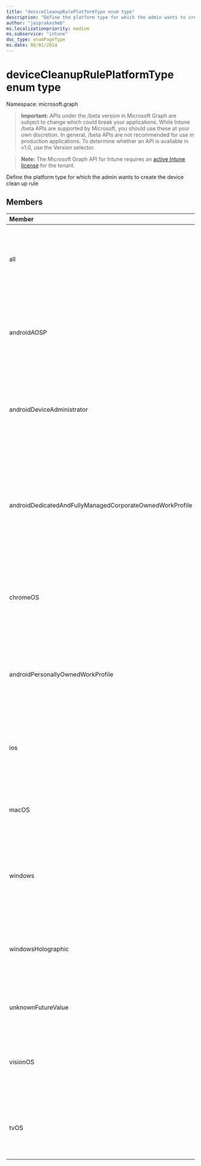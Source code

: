 ```yaml
---
title: "deviceCleanupRulePlatformType enum type"
description: "Define the platform type for which the admin wants to create the device clean up rule"
author: "jaiprakashmb"
ms.localizationpriority: medium
ms.subservice: "intune"
doc_type: enumPageType
ms.date: 08/01/2024
---
```


# deviceCleanupRulePlatformType enum type

Namespace: microsoft.graph

> **Important:** APIs under the /beta version in Microsoft Graph are subject to change which could break your applications. While Intune /beta APIs are supported by Microsoft, you should use these at your own discretion. In general, /beta APIs are not recommended for use in production applications. To determine whether an API is available in v1.0, use the Version selector.

> **Note:** The Microsoft Graph API for Intune requires an [active Intune license](https://go.microsoft.com/fwlink/?linkid=839381) for the tenant.

Define the platform type for which the admin wants to create the device clean up rule

## Members
|Member|Value|Description|
|:---|:---|:---|
|all|0|Default. Indicates that clean up rule is associated with all managed device platform.|
|androidAOSP|1|Indicates that clean up rule is associated with Android open source project managed device platform.|
|androidDeviceAdministrator|2|Indicates that clean up rule is associated with Android device administrator managed device platform.|
|androidDedicatedAndFullyManagedCorporateOwnedWorkProfile|3|Indicates that clean up rule is associated with Android dedicated and fully managed and Corporate Owned Work Profile managed device platform.|
|chromeOS|4|Indicates that clean up rule is associated with ChromeOS managed device platform.|
|androidPersonallyOwnedWorkProfile|5|Indicates that clean up rule is associated with Android personally owned work profile managed device platform.|
|ios|6|Indicates that clean up rule is associated with IOS managed device platform.|
|macOS|7|Indicates that clean up rule is associated with MacOS managed device platform.|
|windows|8|Indicates that clean up rule is associated with Windows managed device platform.|
|windowsHolographic|9|Indicates that clean up rule is associated with Windows Holographic managed device platform.|
|unknownFutureValue|10|Evolvable enumeration sentinel value. Do not use.|
|visionOS|11|Indicates that clean up rule is associated with visionOS managed device platform.|
|tvOS|12|Indicates that clean up rule is associated with tvOS managed device platform.|